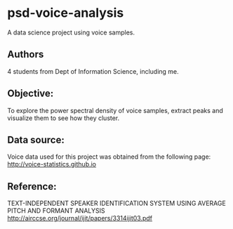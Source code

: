 # psd-voice-analysis

A data science project using voice samples. 

## Authors
4 students from Dept of Information Science, including me.

## Objective:
To explore the power spectral density of voice samples, extract peaks and visualize them to see how they cluster.

## Data source:
Voice data used for this project was obtained from the following page:
http://voice-statistics.github.io

## Reference: 
  TEXT-INDEPENDENT SPEAKER IDENTIFICATION SYSTEM USING AVERAGE PITCH AND FORMANT ANALYSIS
  http://airccse.org/journal/ijit/papers/3314ijit03.pdf
